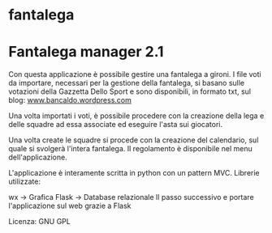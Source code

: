 # fantalega
Fantalega manager 2.1
=====================

Con questa applicazione è possibile gestire una fantalega a gironi.
I file voti da importare, necessari per la gestione della fantalega,
si basano sulle votazioni della Gazzetta Dello Sport e sono disponibili,
in formato txt, sul blog: www.bancaldo.wordpress.com

Una volta importati i voti, è possibile procedere con la creazione della
lega e delle squadre ad essa associate ed eseguire l'asta sui giocatori.

Una volta create le squadre si procede con la creazione del calendario,
sul quale si svolgerà l'intera fantalega.
Il regolamento è disponibile nel menu dell'applicazione.

L'applicazione è interamente scritta in python con un pattern MVC.
Librerie utilizzate:

wx -> Grafica
Flask -> Database relazionale
         Il passo successivo e portare l'applicazione sul web
         grazie a Flask


Licenza: GNU GPL
